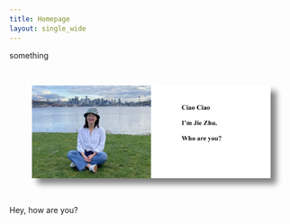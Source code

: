 ```yaml
---
title: Homepage
layout: single_wide
---
```

something
<br>
<br>
<div style="width:100%; float:right; margin-right:0%">
    <figure>
        <img src="https://github.com/ZhuJie-Juno/assets/blob/main/avatar_test.jpg?raw=true" align="right" style="box-shadow: 10px 10px 10px gray;">
        <figcaption style="text-align: center"></figcaption>
    </figure>
</div>

<div style="width:100%; float:right; margin-right:0%">
<br>
<br>
<p>Hey, how are you?</p>

</div>
